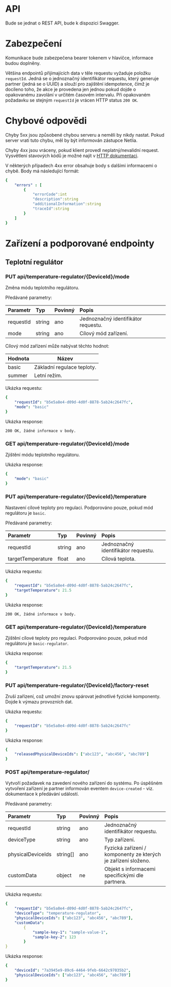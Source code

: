 # API
Bude se jednat o REST API, bude k dispozici Swagger.

# Zabezpečení
Komunikace bude zabezpečena bearer tokenem v hlavičce, informace budou doplněny.

Většina endpointů přijímajících data v těle requestu vyžaduje položku `requestId`. Jedná se o jednoznačný identifikátor requestu, který generuje partner (jedná se o UUID) a slouží pro zajištění idempotence, čímž je docíleno toho, že akce je provedena jen jednou pokud dojde o opakovanému zavolání v určitém časovém intervalu. Při opakovaném požadavku se stejným `requestId` je vrácen HTTP status `200 OK`.

# Chybové odpovědi
Chyby 5xx jsou způsobené chybou serveru a neměli by nikdy nastat. Pokud server vratí tuto chybu, měl by být informován zástupce Netlia.

Chyby 4xx jsou vráceny, pokud klient provedl neplatný/nevalidní request. Vysvětlení stavových kódů je možné najít v [HTTP dokumentaci](https://developer.mozilla.org/en-US/docs/Web/HTTP/Status#client_error_responses).

V některých případech 4xx error obsahuje body s dalšími informacemi o chybě. Body má následující formát:

```yaml
{
    "errors" : [
        {
            "errorCode":int
            "description":string
            "additionalInformation":string
            "traceId":string
        }
    ]
}
```

# Zařízení a podporované endpointy

## Teplotní regulátor

### PUT api/temperature-regulator/{DeviceId}/mode

Změna módu teplotního regulátoru.

Předávané parametry:

| Parametr    | Typ         | Povinný | Popis                               |
|:------------|:------------|:--------|:------------------------------------|
| requestId   | string      | ano     | Jednoznačný identifikátor requestu. |
| mode        | string      | ano     | Cílový mód zařízení.                |

Cílový mód zařízení může nabývat těchto hodnot:

| Hodnota            | Název                       |
|--------------------|-----------------------------|
| basic              | Základní regulace teploty.  |
| summer             | Letní režim.                |

Ukázka requestu:

```yaml
{
    "requestId": "b5e5a8e4-d09d-4d0f-8878-5ab24c2647fc",
    "mode": "basic"
}
```

Ukázka response: 

```
200 OK, žádné informace v body.
```

### GET api/temperature-regulator/{DeviceId}/mode

Zjištění módu teplotního regulátoru.

Ukázka response:

```yaml
{
    "mode": "basic"
}
```

### PUT api/temperature-regulator/{DeviceId}/temperature

Nastavení cílové teploty pro regulaci.
Podporováno pouze, pokud mód regulátoru je `basic`.

Předávané parametry:

| Parametr           | Typ         | Povinný | Popis                               |
|:-------------------|:------------|:--------|:------------------------------------|
| requestId          | string      | ano     | Jednoznačný identifikátor requestu. |
| targetTemperature  | float       | ano     | Cílová teplota.                     |

Ukázka requestu:

```yaml
{
    "requestId": "b5e5a8e4-d09d-4d0f-8878-5ab24c2647fc",
    "targetTemperature": 21.5
}
```

Ukázka response: 

```
200 OK, žádné informace v body.
```

### GET api/temperature-regulator/{DeviceId}/temperature

Zjištění cílové teploty pro regulaci.
Podporováno pouze, pokud mód regulátoru je `basic-regulator`.

Ukázka response:

```yaml
{
    "targetTemperature": 21.5
}
```

### PUT api/temperature-regulator/{DeviceId}/factory-reset

Zruší zařízení, což umožní znovu spárovat jednotlivé fyzické komponenty. Dojde k výmazu provozních dat.

Ukázka requestu:

```yaml
{
    "requestId": "b5e5a8e4-d09d-4d0f-8878-5ab24c2647fc"
}
```

Ukázka response:

```yaml
{
    "releasedPhysicalDeviceIds": ["abc123", "abc456", "abc789"]
}
```

### POST api/temperature-regulator/

Vytvoří požadavek na zavedení nového zařízení do systému. Po úspěšném vytvoření zařízení je partner informován eventem `device-created` - viz. dokumentace k předávání událostí.

Předávané parametry:

| Parametr           | Typ         | Povinný | Popis                                                              |
|:-------------------|:------------|:--------|:-------------------------------------------------------------------|
| requestId          | string      | ano     | Jednoznačný identifikátor requestu.                                |
| deviceType         | string      | ano     | Typ zařízení.                                                      |
| physicalDeviceIds  | string[]    | ano     | Fyzická zařízení / komponenty ze kterých je zařízení složeno.      |
| customData         | object      | ne      | Objekt s informacemi specifickými dle partnera.                    |

Ukázka requestu:

```yaml
{
    "requestId": "b5e5a8e4-d09d-4d0f-8878-5ab24c2647fc",
    "deviceType": "temperature-regulator",
    "physicalDeviceIds": ["abc123", "abc456", "abc789"],
    "customData":
        {
            "sample-key-1": "sample-value-1",
            "sample-key-2": 123 
        }
}
```

Ukázka response: 

```yaml
{
    "deviceId": "7a3945e9-89c6-4464-9feb-6642c97035b2",
    "physicalDeviceIds": ["abc123", "abc456", "abc789"]
}
```